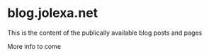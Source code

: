 # blog.jolexa.net

This is the content of the publically available blog posts and pages

<Insert link here about lambda function>

More info to come
